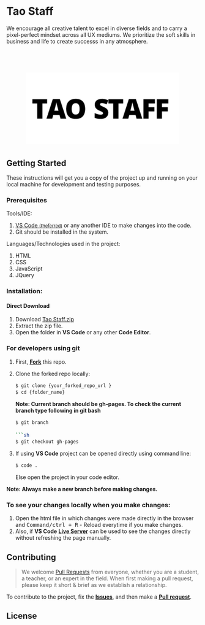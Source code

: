 # Tao Staff

We encourage all creative talent to excel in diverse fields and to carry a pixel-perfect mindset across all UX mediums. We prioritize the soft skills in business and life to create successs in any atmosphere.


<h1 align="center">
  <br>
  <img src="https://github.com/TaoFruit/taostaff/blob/gh-pages/images/logo.png" alt="Tao Staff" width="400">
</h1>


## Getting Started
These instructions will get you a copy of the project up and running on your local machine for development and testing purposes.

### Prerequisites

Tools/IDE:
1. <a href="https://code.visualstudio.com/download">VS Code <small>(Preferred)</small></a> or any another IDE to make changes into the code.
2. Git should be installed in the system.

Languages/Technologies used in the project:
1. HTML
2. CSS
3. JavaScript
4. JQuery

### Installation:
#### Direct Download
1. Download <a href="https://github.com/TaoFruit/taostaff/archive/gh-pages.zip" target="_blank">Tao Staff.zip</a>
2. Extract the zip file.
3. Open the folder in <b>VS Code</b> or any other <b>Code Editor</b>.

### For developers using git
1. First, <a href="https://docs.github.com/en/free-pro-team@latest/github/getting-started-with-github/fork-a-repo"><b>Fork</b></a> this repo.

2. Clone the forked repo locally:
    ```sh
    $ git clone {your_forked_repo_url }
    $ cd {folder_name}
    ```
    **Note: Current branch should be gh-pages. To check the current branch type following in git bash**
    ```sh
    $ git branch

    ```sh
    $ git checkout gh-pages
    ```
3. If using <b>VS Code</b> project can be opened directly using command line:
    ```sh
    $ code .
    ```
   Else open the project in your code editor.

**Note: Always make a new branch before making changes.**


### To see your changes locally when you make changes:
1. Open the html file in which changes were made directly in the browser and <kbd>Command/ctrl + R</kbd> - Reload  everytime if you make changes.
2. Also, if <b>VS Code</b> <b><a href="https://marketplace.visualstudio.com/items?itemName=ritwickdey.LiveServer">Live Server</a></b> can be used to see the changes directly without refreshing the page manually.


## Contributing
> We welcome <a href="https://help.github.com/en/github/collaborating-with-issues-and-pull-requests/about-pull-requests" target="_blank">Pull Requests</a> from everyone, whether you are a student, a teacher, or an expert in the field. When first making a pull request, please keep it short &amp; brief as we establish a relationship.

To contribute to the project, fix the <a href="https://github.com/TaoFruit/taostaff/issues"><b>Issues</b></a>, and then make a <a href="https://github.com/TaoFruit/taostaff/pulls"><b>Pull request</b></a>.

## License


